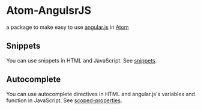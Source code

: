 # Atom-AngulsrJS

a package to make easy to use 
[angular.js](http://angularjs.org/) in [Atom](http://atom.io)

## Snippets

You can use snippets in HTML and JavaScript.
See [snippets](https://github.com/outsideris/atom-angularjs/tree/master/snippets).

## Autocomplete

You can use autocomplete directives in HTML and
angular.js's variables and function in JavaScript.
See [scoped-properties](https://github.com/outsideris/atom-angularjs/blob/master/scoped-properties/).
